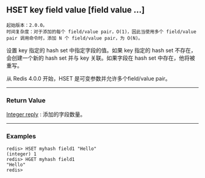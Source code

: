 ## HSET key field value [field value ...]

    起始版本：2.0.0。
    时间复杂度：对于添加的每个 field/value pair，O(1)，因此当使用多个 field/value pair 调用命令时，添加 N 个 field/value pair，为 O(N)。

设置 key 指定的 hash set 中指定字段的值。如果 key 指定的 hash set 不存在，会创建一个新的 hash set 并与 key 关联。如果字段在 hash set 中存在，他将被重写。

从 Redis 4.0.0 开始，HSET 是可变参数并允许多个field/value pair。

---

### Return Value

[Integer reply](../topics/protocol.md#resp-integers) : 添加的字段数量。

---

### Examples

```
redis> HSET myhash field1 "Hello"
(integer) 1
redis> HGET myhash field1
"Hello"
redis> 
```